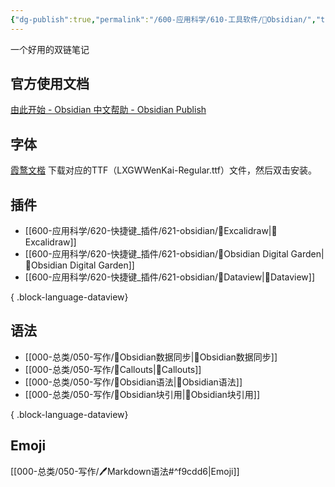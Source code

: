 ```yaml
---
{"dg-publish":true,"permalink":"/600-应用科学/610-工具软件/💎Obsidian/","tags":["Obsidian"],"noteIcon":""}
---
```



一个好用的双链笔记

## 官方使用文档
[由此开始 - Obsidian 中文帮助 - Obsidian Publish](https://publish.obsidian.md/help-zh/%E7%94%B1%E6%AD%A4%E5%BC%80%E5%A7%8B)

## 字体
[霞鹜文楷](https://github.com/lxgw/LxgwWenKai/releases)
下载对应的TTF（LXGWWenKai-Regular.ttf）文件，然后双击安装。


## 插件
- [[600-应用科学/620-快捷键_插件/621-obsidian/🔌Excalidraw\|🔌Excalidraw]]
- [[600-应用科学/620-快捷键_插件/621-obsidian/🔌Obsidian Digital Garden\|🔌Obsidian Digital Garden]]
- [[600-应用科学/620-快捷键_插件/621-obsidian/🔌Dataview\|🔌Dataview]]

{ .block-language-dataview}


## 语法
- [[000-总类/050-写作/💎Obsidian数据同步\|💎Obsidian数据同步]]
- [[000-总类/050-写作/💎Callouts\|💎Callouts]]
- [[000-总类/050-写作/💎Obsidian语法\|💎Obsidian语法]]
- [[000-总类/050-写作/💎Obsidian块引用\|💎Obsidian块引用]]

{ .block-language-dataview}


## Emoji
[[000-总类/050-写作/🖊️Markdown语法#^f9cdd6\|Emoji]]

